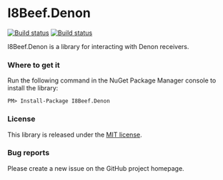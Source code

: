 # I8Beef.Denon

[![Build status](https://ci.appveyor.com/api/projects/status/3yigyj4fe01leceq/branch/release?svg=true)](https://ci.appveyor.com/project/i8beef/denon/branch/release)
[![Build status](https://ci.appveyor.com/api/projects/status/3yigyj4fe01leceq/branch/master?svg=true)](https://ci.appveyor.com/project/i8beef/denon/branch/master)

I8Beef.Denon is a library for interacting with Denon receivers.

### Where to get it

Run the following command in the NuGet Package Manager console to install the library:

    PM> Install-Package I8Beef.Denon

### License

This library is released under the [MIT license](https://github.com/i8beef/Denon/blob/master/LICENSE).

### Bug reports

Please create a new issue on the GitHub project homepage.